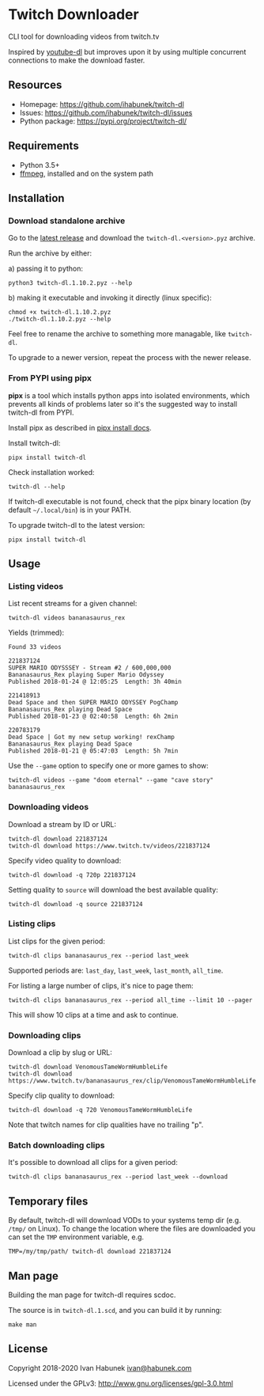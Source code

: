 Twitch Downloader
=================

CLI tool for downloading videos from twitch.tv

Inspired by [youtube-dl](https://youtube-dl.org/) but improves upon it by using
multiple concurrent connections to make the download faster.

Resources
---------

* Homepage: https://github.com/ihabunek/twitch-dl
* Issues: https://github.com/ihabunek/twitch-dl/issues
* Python package: https://pypi.org/project/twitch-dl/

Requirements
------------

* Python 3.5+
* [ffmpeg](https://ffmpeg.org/download.html), installed and on the system path

Installation
------------

### Download standalone archive

Go to the [latest release](https://github.com/ihabunek/twitch-dl/releases/latest)
and download the `twitch-dl.<version>.pyz` archive.

Run the archive by either:

a) passing it to python:

```
python3 twitch-dl.1.10.2.pyz --help
```

b) making it executable and invoking it directly (linux specific):

```
chmod +x twitch-dl.1.10.2.pyz
./twitch-dl.1.10.2.pyz --help
```

Feel free to rename the archive to something more managable, like `twitch-dl`.

To upgrade to a newer version, repeat the process with the newer release.

### From PYPI using pipx

**pipx** is a tool which installs python apps into isolated environments, which
prevents all kinds of problems later so it's the suggested way to install
twitch-dl from PYPI.

Install pipx as described in
[pipx install docs](https://pipxproject.github.io/pipx/installation/).

Install twitch-dl:

```
pipx install twitch-dl
```

Check installation worked:

```
twitch-dl --help
```

If twitch-dl executable is not found, check that the pipx binary location (by
default `~/.local/bin`) is in your PATH.

To upgrade twitch-dl to the latest version:

```
pipx install twitch-dl
```

Usage
-----

### Listing videos

List recent streams for a given channel:

```
twitch-dl videos bananasaurus_rex
```

Yields (trimmed):

```
Found 33 videos

221837124
SUPER MARIO ODYSSSEY - Stream #2 / 600,000,000
Bananasaurus_Rex playing Super Mario Odyssey
Published 2018-01-24 @ 12:05:25  Length: 3h 40min

221418913
Dead Space and then SUPER MARIO ODYSSEY PogChamp
Bananasaurus_Rex playing Dead Space
Published 2018-01-23 @ 02:40:58  Length: 6h 2min

220783179
Dead Space | Got my new setup working! rexChamp
Bananasaurus_Rex playing Dead Space
Published 2018-01-21 @ 05:47:03  Length: 5h 7min
```

Use the `--game` option to specify one or more games to show:

```
twitch-dl videos --game "doom eternal" --game "cave story" bananasaurus_rex
```

### Downloading videos

Download a stream by ID or URL:

```
twitch-dl download 221837124
twitch-dl download https://www.twitch.tv/videos/221837124
```

Specify video quality to download:

```
twitch-dl download -q 720p 221837124
```

Setting quality to `source` will download the best available quality:

```
twitch-dl download -q source 221837124
```

### Listing clips

List clips for the given period:

```
twitch-dl clips bananasaurus_rex --period last_week
```

Supported periods are: `last_day`, `last_week`, `last_month`, `all_time`.

For listing a large number of clips, it's nice to page them:

```
twitch-dl clips bananasaurus_rex --period all_time --limit 10 --pager
```

This will show 10 clips at a time and ask to continue.

### Downloading clips

Download a clip by slug or URL:

```
twitch-dl download VenomousTameWormHumbleLife
twitch-dl download https://www.twitch.tv/bananasaurus_rex/clip/VenomousTameWormHumbleLife
```

Specify clip quality to download:

```
twitch-dl download -q 720 VenomousTameWormHumbleLife
```

Note that twitch names for clip qualities have no trailing "p".

### Batch downloading clips

It's possible to download all clips for a given period:

```
twitch-dl clips bananasaurus_rex --period last_week --download
```

Temporary files
---------------

By default, twitch-dl will download VODs to your systems temp dir (e.g. `/tmp/`
on Linux). To change the location where the files are downloaded you can set
the `TMP` environment variable, e.g.

```
TMP=/my/tmp/path/ twitch-dl download 221837124
```

Man page
--------

Building the man page for twitch-dl requires scdoc.

The source is in ``twitch-dl.1.scd``, and you can build it by running:

```
make man
```

License
-------

Copyright 2018-2020 Ivan Habunek <ivan@habunek.com>

Licensed under the GPLv3: http://www.gnu.org/licenses/gpl-3.0.html
